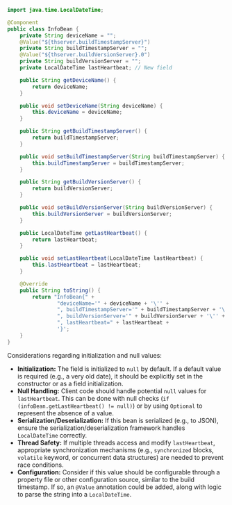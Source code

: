 ```java
import java.time.LocalDateTime;

@Component
public class InfoBean {
    private String deviceName = "";
    @Value("${thserver.buildTimestampServer}")
    private String buildTimestampServer = "";
    @Value("${thserver.buildVersionServer}.0")
    private String buildVersionServer = "";
    private LocalDateTime lastHeartbeat; // New field

    public String getDeviceName() {
        return deviceName;
    }

    public void setDeviceName(String deviceName) {
        this.deviceName = deviceName;
    }

    public String getBuildTimestampServer() {
        return buildTimestampServer;
    }

    public void setBuildTimestampServer(String buildTimestampServer) {
        this.buildTimestampServer = buildTimestampServer;
    }

    public String getBuildVersionServer() {
        return buildVersionServer;
    }

    public void setBuildVersionServer(String buildVersionServer) {
        this.buildVersionServer = buildVersionServer;
    }

    public LocalDateTime getLastHeartbeat() {
        return lastHeartbeat;
    }

    public void setLastHeartbeat(LocalDateTime lastHeartbeat) {
        this.lastHeartbeat = lastHeartbeat;
    }

    @Override
    public String toString() {
        return "InfoBean{" +
                "deviceName='" + deviceName + '\'' +
                ", buildTimestampServer='" + buildTimestampServer + '\'' +
                ", buildVersionServer='" + buildVersionServer + '\'' +
                ", lastHeartbeat=" + lastHeartbeat +
                '}';
    }
}
```

Considerations regarding initialization and null values:

*   **Initialization:**  The field is initialized to `null` by default. If a default value is required (e.g., a very old date), it should be explicitly set in the constructor or as a field initialization.
*   **Null Handling:**  Client code should handle potential `null` values for `lastHeartbeat`. This can be done with null checks (`if (infoBean.getLastHeartbeat() != null)`) or by using `Optional` to represent the absence of a value.
*   **Serialization/Deserialization:** If this bean is serialized (e.g., to JSON), ensure the serialization/deserialization framework handles `LocalDateTime` correctly.
*   **Thread Safety:** If multiple threads access and modify `lastHeartbeat`, appropriate synchronization mechanisms (e.g., `synchronized` blocks, `volatile` keyword, or concurrent data structures) are needed to prevent race conditions.
*   **Configuration:** Consider if this value should be configurable through a property file or other configuration source, similar to the build timestamp.  If so, an `@Value` annotation could be added, along with logic to parse the string into a `LocalDateTime`.